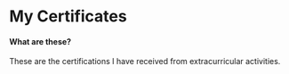 # My Certificates
#### What are these?
These are the certifications I have received from extracurricular activities.
